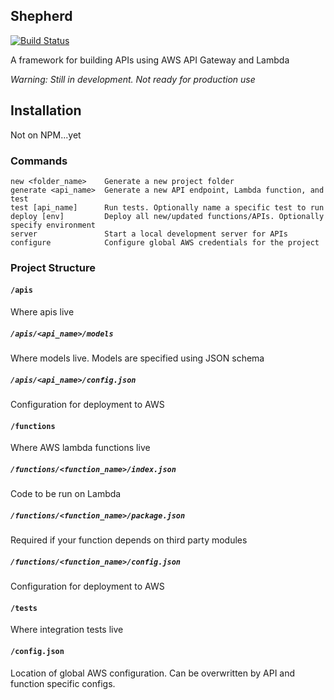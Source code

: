 ## Shepherd

[![Build Status](https://travis-ci.org/bustlelabs/shepherd.svg?branch=master)](https://travis-ci.org/bustlelabs/shepherd)

A framework for building APIs using AWS API Gateway and Lambda

*Warning: Still in development. Not ready for production use*

## Installation

Not on NPM...yet

### Commands

```
new <folder_name>    Generate a new project folder
generate <api_name>  Generate a new API endpoint, Lambda function, and test
test [api_name]      Run tests. Optionally name a specific test to run
deploy [env]         Deploy all new/updated functions/APIs. Optionally specify environment
server               Start a local development server for APIs
configure            Configure global AWS credentials for the project
```

### Project Structure

#### `/apis`

Where apis live

##### `/apis/<api_name>/models`

Where models live. Models are specified using JSON schema

##### `/apis/<api_name>/config.json`

Configuration for deployment to AWS

#### `/functions`

Where AWS lambda functions live

##### `/functions/<function_name>/index.json`

Code to be run on Lambda

##### `/functions/<function_name>/package.json`

Required if your function depends on third party modules

##### `/functions/<function_name>/config.json`

Configuration for deployment to AWS

#### `/tests`

Where integration tests live

#### `/config.json`

Location of global AWS configuration. Can be overwritten by API and function specific configs.

